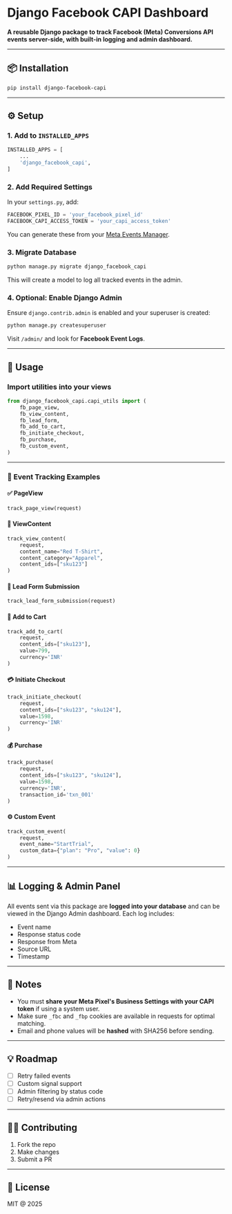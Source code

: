 # Django Facebook CAPI Dashboard

**A reusable Django package to track Facebook (Meta) Conversions API events server-side, with built-in logging and admin dashboard.**

---

## 📦 Installation

```bash
pip install django-facebook-capi
```

---

## ⚙️ Setup

### 1. Add to `INSTALLED_APPS`

```python
INSTALLED_APPS = [
    ...
    'django_facebook_capi',
]
```

### 2. Add Required Settings

In your `settings.py`, add:

```python
FACEBOOK_PIXEL_ID = 'your_facebook_pixel_id'
FACEBOOK_CAPI_ACCESS_TOKEN = 'your_capi_access_token'
```

You can generate these from your [Meta Events Manager](https://business.facebook.com/events_manager2/).

### 3. Migrate Database

```bash
python manage.py migrate django_facebook_capi
```

This will create a model to log all tracked events in the admin.

### 4. Optional: Enable Django Admin

Ensure `django.contrib.admin` is enabled and your superuser is created:

```bash
python manage.py createsuperuser
```

Visit `/admin/` and look for **Facebook Event Logs**.

---

## 🚀 Usage

### Import utilities into your views

```python
from django_facebook_capi.capi_utils import (
    fb_page_view,
    fb_view_content,
    fb_lead_form,
    fb_add_to_cart,
    fb_initiate_checkout,
    fb_purchase,
    fb_custom_event,
)
```

---

### 📝 Event Tracking Examples

#### ✅ PageView

```python
track_page_view(request)
```

#### 👀 ViewContent

```python
track_view_content(
    request,
    content_name="Red T-Shirt",
    content_category="Apparel",
    content_ids=["sku123"]
)
```

#### 📝 Lead Form Submission

```python
track_lead_form_submission(request)
```

#### 🛒 Add to Cart

```python
track_add_to_cart(
    request,
    content_ids=["sku123"],
    value=799,
    currency='INR'
)
```

#### 💳 Initiate Checkout

```python
track_initiate_checkout(
    request,
    content_ids=["sku123", "sku124"],
    value=1598,
    currency='INR'
)
```

#### 💰 Purchase

```python
track_purchase(
    request,
    content_ids=["sku123", "sku124"],
    value=1598,
    currency='INR',
    transaction_id='txn_001'
)
```

#### ⚙️ Custom Event

```python
track_custom_event(
    request,
    event_name="StartTrial",
    custom_data={"plan": "Pro", "value": 0}
)
```

---

## 📊 Logging & Admin Panel

All events sent via this package are **logged into your database** and can be viewed in the Django Admin dashboard. Each log includes:

- Event name
- Response status code
- Response from Meta
- Source URL
- Timestamp

---

## 🧠 Notes

- You must **share your Meta Pixel's Business Settings with your CAPI token** if using a system user.
- Make sure `_fbc` and `_fbp` cookies are available in requests for optimal matching.
- Email and phone values will be **hashed** with SHA256 before sending.

---

## 💡 Roadmap

- [ ] Retry failed events
- [ ] Custom signal support
- [ ] Admin filtering by status code
- [ ] Retry/resend via admin actions

---

## 🧑‍💻 Contributing

1. Fork the repo
2. Make changes
3. Submit a PR

---

## 📝 License

MIT @ 2025
